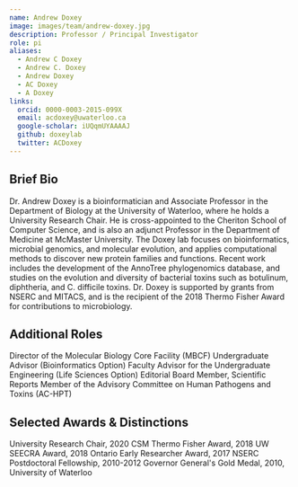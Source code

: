 ```yaml
---
name: Andrew Doxey
image: images/team/andrew-doxey.jpg
description: Professor / Principal Investigator
role: pi
aliases:
  - Andrew C Doxey
  - Andrew C. Doxey
  - Andrew Doxey
  - AC Doxey
  - A Doxey
links:
  orcid: 0000-0003-2015-099X
  email: acdoxey@uwaterloo.ca
  google-scholar: iUQqmUYAAAAJ
  github: doxeylab
  twitter: ACDoxey
---
```


## Brief Bio
Dr. Andrew Doxey is a bioinformatician and Associate Professor in the Department of Biology at the University of Waterloo, where he holds a University Research Chair. He is cross-appointed to the Cheriton School of Computer Science, and is also an adjunct Professor in the Department of Medicine at McMaster University. The Doxey lab focuses on bioinformatics, microbial genomics, and molecular evolution, and applies computational methods to discover new protein families and functions. Recent work includes the development of the AnnoTree phylogenomics database, and studies on the evolution and diversity of bacterial toxins such as botulinum, diphtheria, and C. difficile toxins. Dr. Doxey is supported by grants from NSERC and MITACS, and is the recipient of the 2018 Thermo Fisher Award for contributions to microbiology.

## Additional Roles
Director of the Molecular Biology Core Facility (MBCF)
Undergraduate Advisor (Bioinformatics Option)
Faculty Advisor for the Undergraduate Engineering (Life Sciences Option)
Editorial Board Member, Scientific Reports
Member of the Advisory Committee on Human Pathogens and Toxins (AC-HPT)

## Selected Awards & Distinctions
University Research Chair, 2020
CSM Thermo Fisher Award, 2018
UW SEECRA Award, 2018
Ontario Early Researcher Award, 2017
NSERC Postdoctoral Fellowship, 2010-2012
Governor General's Gold Medal, 2010, University of Waterloo


